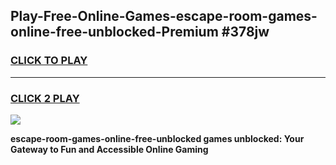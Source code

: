 
## Play-Free-Online-Games-escape-room-games-online-free-unblocked-Premium #378jw
<h3>
<a href="https://premium.freeplayer.one?title=escape-room-games-online-free-unblocked&ref=8M">CLICK TO PLAY</a></h3>
<hr>

<h3>
<a href="https://premium.freeplayer.one?title=escape-room-games-online-free-unblocked&ref=8M">CLICK 2 PLAY</a>
  
</h3>

<a href="https://premium.freeplayer.one?title=escape-room-games-online-free-unblocked&ref=8M"><img src="https://clearcache.store/games.png"></a>


**escape-room-games-online-free-unblocked games unblocked: Your Gateway to Fun and Accessible Online Gaming**
